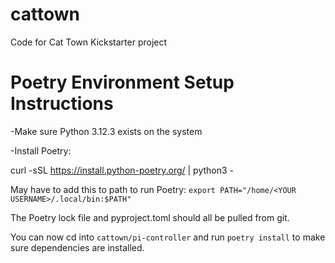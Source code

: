 # cattown
Code for Cat Town Kickstarter project

# Poetry Environment Setup Instructions
-Make sure Python 3.12.3 exists on the system

-Install Poetry:

curl -sSL https://install.python-poetry.org/ | python3 -

May have to add this to path to run Poetry: `export PATH="/home/<YOUR USERNAME>/.local/bin:$PATH"`

The Poetry lock file and pyproject.toml should all be pulled from git.

You can now cd into `cattown/pi-controller` and run `poetry install` to make sure dependencies are installed.
